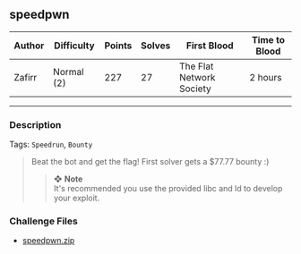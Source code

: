 ## speedpwn

| Author | Difficulty | Points | Solves | First Blood              | Time to Blood |
| ------ | ---------- | ------ | ------ | ------------------------ | ------------- |
| Zafirr | Normal (2) | 227    | 27     | The Flat Network Society | 2 hours       |

---

### Description

Tags: `Speedrun`, `Bounty`

<blockquote>

Beat the bot and get the flag! First solver gets a $77.77 bounty :)

> ❖ **Note**  
> It's recommended you use the provided libc and ld to develop your exploit.

<!-- <details closed>
<summary><b>Hint(s)</b>:</summary>

1. Hint 1
2. Hint 2

</details> -->
</blockquote>

### Challenge Files

- [speedpwn.zip](dist)

